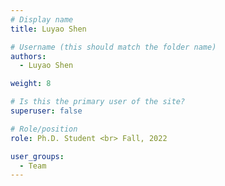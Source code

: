 ```yaml
---
# Display name
title: Luyao Shen

# Username (this should match the folder name)
authors:
  - Luyao Shen

weight: 8

# Is this the primary user of the site?
superuser: false

# Role/position
role: Ph.D. Student <br> Fall, 2022

user_groups:
  - Team
---
```

